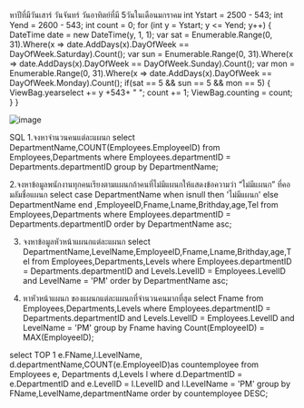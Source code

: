 หาปีที่มีวันเสาร์ วันจันทร์ วันอาทิตย์ที่มี 5วันในเดือนมกราคม
int Ystart = 2500 - 543;
            int Yend = 2600 - 543;
            int count = 0;
            for (int y = Ystart; y <= Yend; y++)
            {
                DateTime date = new DateTime(y, 1, 1);
                var sat = Enumerable.Range(0, 31).Where(x => date.AddDays(x).DayOfWeek == DayOfWeek.Saturday).Count();
                var sun = Enumerable.Range(0, 31).Where(x => date.AddDays(x).DayOfWeek == DayOfWeek.Sunday).Count();
                var mon = Enumerable.Range(0, 31).Where(x => date.AddDays(x).DayOfWeek == DayOfWeek.Monday).Count();
                if(sat == 5 && sun == 5 && mon == 5)
                {
                    ViewBag.yearselect += y +543+ " ";
                    count += 1;
                    ViewBag.counting = count;
                }
            }

![image](https://www.img.in.th/images/43786daea07df32abdd38bb4ac6fe492.png)


SQL
1.จงหาจำนวนคนแต่ละแผนก
select DepartmentName,COUNT(Employees.EmployeeID) 
from Employees,Departments
where Employees.departmentID =  Departments.departmentID
group by DepartmentName;

2.จงหาข้อมูลพนักงานทุกคนเรียงตามแผนกถ้าคนที่ไม่มีแผนกให้แสดงข้อความว่า “ไม่มีแผนก” ที่คอมลัมชื่อแผนก
select case DepartmentName when isnull then 'ไม่มีแผนก' else DepartmentName end  ,EmployeeID,Fname,Lname,Brithday,age,Tel
from Employees,Departments
where Employees.departmentID = Departments.departmentID
order by DepartmentName asc;

3. จงหาข้อมูลหัวหน้าแผนกแต่ละแผนก
select DepartmentName,LevelName,EmployeeID,Fname,Lname,Brithday,age,Tel
from Employees,Departments,Levels
where Employees.departmentID = Departments.departmentID 
and Levels.LevelID = Employees.LevelID 
and LevelName = 'PM'
order by DepartmentName asc;

4. หาหัวหน้าแผนก ของแผนกแต่ละแผนกที่จำนวนคนมากที่สุด
select Fname
from Employees,Departments,Levels
where Employees.departmentID = Departments.departmentID 
and Levels.LevelID = Employees.LevelID 
and LevelName = 'PM'
group by Fname
having Count(EmployeeID) = MAX(EmployeeID);



select TOP 1 e.FName,l.LevelName, d.departmentName,COUNT(e.EmployeeID)as countemployee
from Employees e, Departments d,Levels l
where d.DepartmentID = e.DepartmentID 
and  e.LevelID = l.LevelID 
and l.LevelName = 'PM' 
group by FName,LevelName,departmentName
order by countemployee DESC;
